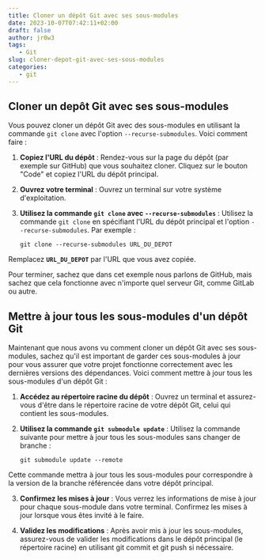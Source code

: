 ```yaml
---
title: Cloner un dépôt Git avec ses sous-modules
date: 2023-10-07T07:42:11+02:00
draft: false
author: jr0w3
tags:
   - Git
slug: cloner-depot-git-avec-ses-sous-modules
categories:
   - git
---
```

## Cloner un depôt Git avec ses sous-modules

Vous pouvez cloner un dépôt Git avec des sous-modules en utilisant la commande `git clone` avec l'option `--recurse-submodules`. Voici comment faire :

1. **Copiez l'URL du dépôt** : Rendez-vous sur la page du dépôt (par exemple sur GitHub) que vous souhaitez cloner. Cliquez sur le bouton "Code" et copiez l'URL du dépôt principal.

2. **Ouvrez votre terminal** : Ouvrez un terminal sur votre système d'exploitation.

3. **Utilisez la commande `git clone` avec `--recurse-submodules`** : Utilisez la commande `git clone` en spécifiant l'URL du dépôt principal et l'option `--recurse-submodules`. Par exemple :

   ```shell
   git clone --recurse-submodules URL_DU_DEPOT
   ```
Remplacez **`URL_DU_DEPOT`** par l'URL que vous avez copiée.

Pour terminer, sachez que dans cet exemple nous parlons de GitHub, mais sachez que cela fonctionne avec n'importe quel serveur Git, comme GitLab ou autre.

## Mettre à jour tous les sous-modules d'un dépôt Git

Maintenant que nous avons vu comment cloner un dépôt Git avec ses sous-modules, sachez qu'il est important de garder ces sous-modules à jour pour vous assurer que votre projet fonctionne correctement avec les dernières versions des dépendances. Voici comment mettre à jour tous les sous-modules d'un dépôt Git :

1. **Accédez au répertoire racine du dépôt** : Ouvrez un terminal et assurez-vous d'être dans le répertoire racine de votre dépôt Git, celui qui contient les sous-modules.

2. **Utilisez la commande `git submodule update`** : Utilisez la commande suivante pour mettre à jour tous les sous-modules sans changer de branche :

   ```shell
   git submodule update --remote
   ```

Cette commande mettra à jour tous les sous-modules pour correspondre à la version de la branche référencée dans votre dépôt principal.

3. **Confirmez les mises à jour** : Vous verrez les informations de mise à jour pour chaque sous-module dans votre terminal. Confirmez les mises à jour lorsque vous êtes invité à le faire.

4. **Validez les modifications** : Après avoir mis à jour les sous-modules, assurez-vous de valider les modifications dans le dépôt principal (le répertoire racine) en utilisant git commit et git push si nécessaire.
